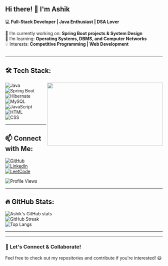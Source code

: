 ## Hi there! 👋 I'm Ashik  
💻 **Full-Stack Developer | Java Enthusiast | DSA Lover**  

🔭 I’m currently working on: **Spring Boot projects & System Design**  
🌱 I’m learning: **Operating Systems, DBMS, and Computer Networks**  
💡 Interests: **Competitive Programming | Web Development**  
<br/>

---

## 🛠️ **Tech Stack:**  
<img align="right" width="370" height="200" src="https://i.pinimg.com/originals/47/f0/34/47f0342cec72b800463bf003eac1257e.gif">

![Java](https://img.shields.io/badge/Java-ED8B00?style=flat&logo=java&logoColor=white)  
![Spring Boot](https://img.shields.io/badge/Spring%20Boot-6DB33F?style=flat&logo=springboot&logoColor=white)  
![Hibernate](https://img.shields.io/badge/Hibernate-59666C?style=flat&logo=hibernate&logoColor=white)  
![MySQL](https://img.shields.io/badge/MySQL-4479A1?style=flat&logo=mysql&logoColor=white)  
![JavaScript](https://img.shields.io/badge/JavaScript-F7DF1E?style=flat&logo=javascript&logoColor=black)  
![HTML](https://img.shields.io/badge/HTML5-E34F26?style=flat&logo=html5&logoColor=white)  
![CSS](https://img.shields.io/badge/CSS3-1572B6?style=flat&logo=css3&logoColor=white)  

---

## 📫 **Connect with Me:**  
[![GitHub](https://img.shields.io/badge/GitHub-ashikj23-blue?style=flat&logo=github)](https://github.com/ashikj23)  
[![LinkedIn](https://img.shields.io/badge/LinkedIn-Profile-blue?style=flat&logo=linkedin)](https://www.linkedin.com/in/ashik-j-946403239/)  
[![LeetCode](https://img.shields.io/badge/LeetCode-Profile-orange?style=flat&logo=leetcode)](https://leetcode.com/ashik_j)  

![Profile Views](https://komarev.com/ghpvc/?username=ashikj23&color=blue)

---

## 🔥 **GitHub Stats:**  
![Ashik's GitHub stats](https://github-readme-stats-sigma-five.vercel.app/api?username=ashikj23&show_icons=true&theme=radical)  
![GitHub Streak](https://streak-stats.demolab.com?user=ashikj23&theme=radical&hide_border=true)  
![Top Langs](https://github-readme-stats-sigma-five.vercel.app/api/top-langs/?username=ashikj23&langs_count=6&layout=compact&theme=radical)  

---

---

### 🚀 **Let's Connect & Collaborate!**  
Feel free to check out my repositories and contribute if you're interested! 😃  
